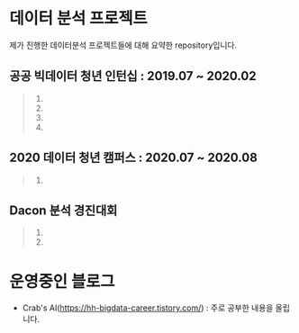 # 데이터 분석 프로젝트
제가 진행한 데이터분석 프로젝트들에 대해 요약한 repository입니다.

## 공공 빅데이터 청년 인턴십 : 2019.07 ~ 2020.02
> 1. 
> 2.
> 3.
> 4.

## 2020 데이터 청년 캠퍼스 : 2020.07 ~ 2020.08
> 1.
> 

## Dacon 분석 경진대회
> 1. 
> 2. 
> 

# 운영중인 블로그
- Crab's AI(https://hh-bigdata-career.tistory.com/) : 주로 공부한 내용을 올립니다.
